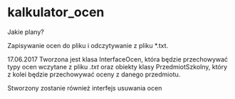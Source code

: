 # kalkulator_ocen

Jakie plany?

Zapisywanie ocen do pliku i odczytywanie z pliku *.txt.

17.06.2017 
Tworzona jest klasa InterfaceOcen, która będzie przechowywać typy ocen wczytane z pliku *.txt*
oraz obiekty klasy PrzedmiotSzkolny, który z kolei będzie przechowywać oceny z danego przedmiotu.

Stworzony zostanie również interfejs usuwania ocen
